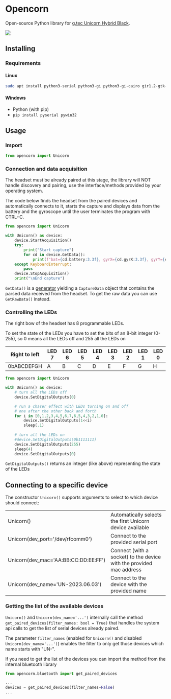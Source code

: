 # Opencorn

Open-source Python library for [g.tec Unicorn Hybrid Black](https://www.gtec.at/product/unicorn-hybrid-black/).

![](https://www.gtec.at/wp-content/uploads/2023/09/unicorn-hybrid-black-bundle.jpg)

## Installing
### Requirements
#### Linux
```sh
sudo apt install python3-serial python3-gi python3-gi-cairo gir1.2-gtk-4.0
```
#### Windows
- Python (with pip)
- `pip install pyserial pywin32`

## Usage

### Import

```python
from opencorn import Unicorn
```

### Connection and data acquisition

The headset must be already paired at this stage, the library will NOT handle discovery and pairing, use the interface/methods provided by your operating system.

The code below finds the headset from the paired devices and automatically connects to it, starts the capture and displays data from the battery and the gyroscope until the user terminates the program with CTRL+C.

```python
from opencorn import Unicorn

with Unicorn() as device:
    device.StartAcquisition()
    try:
        print("Start capture")
        for cd in device.GetData():
            print(f"bat={cd.battery:3.3f}, gyrX={cd.gyrX:3.3f}, gyrY={cd.gyrY:3.3f}, gyrZ={cd.gyrZ:3.3f}", end='\r')
    except KeyboardInterrupt:
        pass
    device.StopAcquisition()
    print("\nEnd capture")

```

`GetData()` is a [generator](https://wiki.python.org/moin/Generators) yielding a `CaptureData` object that contains the parsed data received from the headset. To get the raw data you can use `GetRawData()` instead.

### Controlling the LEDs

The right bow of the headset has 8 programmable LEDs.

To set the state of the LEDs you have to set the bits of an 8-bit integer (0-255),
so 0 means all the LEDs off and 255 all the LEDs on

| Right to left | LED 7 | LED 6 | LED 5 | LED 4 | LED 3 | LED 2 | LED 1 | LED 0 |
| ------------- | ----- | ----- | ----- | ----- | ----- | ----- | ----- | ----- |
| 0bABCDEFGH    | A     | B     | C     | D     | E     | F     | G     | H     |

```python
from opencorn import Unicorn

with Unicorn() as device:
    # turn all the LEDs off
    device.SetDigitalOutputs(0)

    # run a chaser effect with LEDs turning on and off
    # one after the other back and forth
    for i in [0,1,2,3,4,5,6,7,6,5,4,3,2,1,0]:
        device.SetDigitalOutputs(1<<i)
        sleep(.1)
  
    # turn all the LEDs on
    #device.SetDigitalOutputs(0b1111111)
    device.SetDigitalOutputs(255)
    sleep(4)
    device.SetDigitalOutputs(0)
```

`GetDigitalOutputs()` returns an integer (like above) representing the state of the LEDs

## Connecting to a specific device

The constructor `Unicorn()` supports arguments to select to which device should connect:

|                                      |                                                                     |
| ------------------------------------ | ------------------------------------------------------------------- |
| Unicorn()                            | Automatically selects the first Unicorn device available            |
| Unicorn(dev_port='/dev/rfcomm0')     | Connect to the provided serial port                                 |
| Unicorn(dev_mac='AA:BB:CC:DD:EE:FF') | Connect (with a socket) to the device with the provided mac address |
| Unicorn(dev_name='UN-2023.06.03')    | Connect to the device with the provided name                        |

### Getting the list of the available devices
`Unicorn()` and `Unicorn(dev_name='...')` internally call the method `get_paired_devices(filter_names: bool = True)` that handles the system api calls to get the list of serial devices already paired.

The parameter `filter_names` (enabled for `Unicorn()` and disabled `Unicorn(dev_name='...')`) enables the filter to only get those devices which name starts with "UN-".

If you need to get the list of the devices you can import the method from the internal bluetooth library
```python
from opencorn.bluetooth import get_paired_devices

...
devices = get_paired_devices(filter_names=False)
...

```
